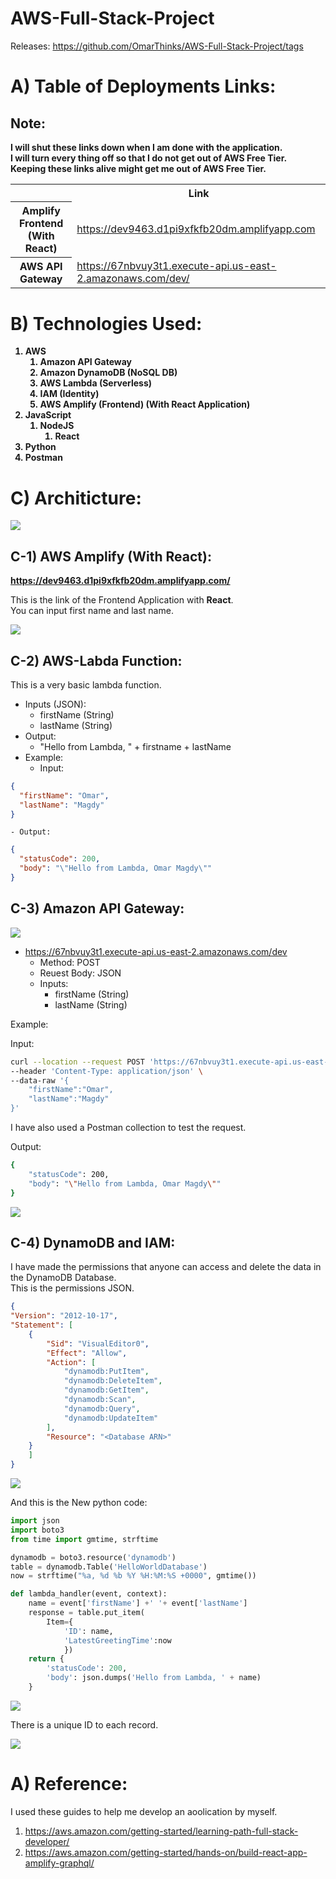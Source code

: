 # AWS-Full-Stack-Project

Releases: https://github.com/OmarThinks/AWS-Full-Stack-Project/tags








# A) Table of Deployments Links:


## Note:

**I will shut these links down when I am done with the application.  
I will turn every thing off so that I do not get out of AWS Free Tier.  
Keeping these links alive might get me out of AWS Free Tier.**



<table>
	<tr>
		<th></th>
		<th>Link</th>
	</tr>
	<tr>
		<th>Amplify Frontend (With React)</th>
		<td>
			<a href="https://dev9463.d1pi9xfkfb20dm.amplifyapp.com">
				https://dev9463.d1pi9xfkfb20dm.amplifyapp.com
			</a>
		</td>
	</tr>
	<tr>
		<th>AWS API Gateway</th>
		<td>
			<a href="https://67nbvuy3t1.execute-api.us-east-2.amazonaws.com/dev/">
				https://67nbvuy3t1.execute-api.us-east-2.amazonaws.com/dev/
			</a>
		</td>
	</tr>
</table>











# B) Technologies Used:


<b>

1. AWS
	1. Amazon API Gateway
	2. Amazon DynamoDB (NoSQL DB)
	3. AWS Lambda (Serverless)
	4. IAM (Identity)
	5. AWS Amplify (Frontend) (With React Application)
2. JavaScript
	1. NodeJS
		1. React
3. Python
4. Postman

</b>






# C) Architicture:




<img src="images/arch.gif">






## C-1) AWS Amplify (With React):

**https://dev9463.d1pi9xfkfb20dm.amplifyapp.com/**  

This is the link of the Frontend Application with **React**.  
You can input first name and last name.

<img src="images/amplify.gif">





## C-2) AWS-Labda Function:


This is a very basic lambda function.  
- Inputs (JSON):
	- firstName (String)
	- lastName (String)
- Output:
	- "Hello from Lambda, " + firstname + lastName
- Example:
	- Input:
```json
{
  "firstName": "Omar",
  "lastName": "Magdy"
}
```
	- Output:
```json
{
  "statusCode": 200,
  "body": "\"Hello from Lambda, Omar Magdy\""
}
```





## C-3) Amazon API Gateway:


<img src="images/gateway.gif">




- https://67nbvuy3t1.execute-api.us-east-2.amazonaws.com/dev  
	- Method: POST
	- Reuest Body: JSON
	- Inputs:
		- firstName (String)
		- lastName (String)

Example:  

Input:

```bash
curl --location --request POST 'https://67nbvuy3t1.execute-api.us-east-2.amazonaws.com/dev' \
--header 'Content-Type: application/json' \
--data-raw '{
    "firstName":"Omar",
    "lastName":"Magdy"
}'
```
I have also used a Postman collection to test the request.  

Output:


```bash
{
    "statusCode": 200,
    "body": "\"Hello from Lambda, Omar Magdy\""
}
```








<img src="images/postman.gif">







## C-4) DynamoDB and IAM:


I have made the permissions that anyone can access and delete 
the data in the DynamoDB Database.  
This is the permissions JSON.

```JSON
{
"Version": "2012-10-17",
"Statement": [
    {
        "Sid": "VisualEditor0",
        "Effect": "Allow",
        "Action": [
            "dynamodb:PutItem",
            "dynamodb:DeleteItem",
            "dynamodb:GetItem",
            "dynamodb:Scan",
            "dynamodb:Query",
            "dynamodb:UpdateItem"
        ],
        "Resource": "<Database ARN>"
    }
    ]
}
```

<img src="images/iam.gif">

And this is the New python code:


```python
import json
import boto3
from time import gmtime, strftime

dynamodb = boto3.resource('dynamodb')
table = dynamodb.Table('HelloWorldDatabase')
now = strftime("%a, %d %b %Y %H:%M:%S +0000", gmtime())

def lambda_handler(event, context):
    name = event['firstName'] +' '+ event['lastName']
    response = table.put_item(
        Item={
            'ID': name,
            'LatestGreetingTime':now
            })
    return {
        'statusCode': 200,
        'body': json.dumps('Hello from Lambda, ' + name)
    }
```


<img src="images/lambda.gif">


There is a unique ID to each record.




<img src="images/dynamo.gif">

























# A) Reference:

I used these guides to help me develop an aoolication by myself.
1. https://aws.amazon.com/getting-started/learning-path-full-stack-developer/
2. https://aws.amazon.com/getting-started/hands-on/build-react-app-amplify-graphql/











